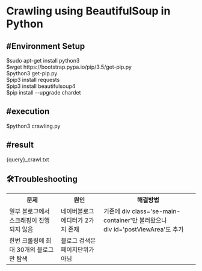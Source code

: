<h1>Crawling using BeautifulSoup in Python</h1>

<h2>#Environment Setup</h2>
<div>$sudo apt-get install python3</div>
<div>$wget https://bootstrap.pypa.io/pip/3.5/get-pip.py</div>
<div>$python3 get-pip.py</div>
<div>$pip3 install requests</div>
<div>$pip3 install beautifulsoup4</div>
<div>$pip install --upgrade chardet</div>

<h2>#execution</h2>
<div>$python3 crawling.py</div>

<h2>#result</h2>
<div>{query}_crawl.txt</div>

<h2>🛠Troubleshooting</h2>
<body>
  <table>
  <tr>
    <th>문제</th>
    <th>원인</th>
    <th>해결방법</th>
  </tr>
  <tr>
    <td>일부 블로그에서 스크래핑이 진행되지 않음</td>
    <td>네이버블로그 에디터가 2가지 존재</td>
    <td>기존에 div class='se-main-container'만 불러왔으나<br>div id='postViewArea'도 추가</td>
  </tr>
  <tr>
    <td>한번 크롤링에 최대 30개의 블로그만 탐색</td>
    <td>블로그 검색은 페이지단위가 아님</td>
    <td></td>
  </tr>
</table>
</body>
